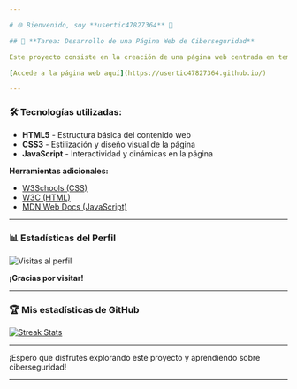 ```yaml
---

# 🌐 Bienvenido, soy **usertic47827364** 👋

## 🚀 **Tarea: Desarrollo de una Página Web de Ciberseguridad**

Este proyecto consiste en la creación de una página web centrada en temas de **ciberseguridad**, desarrollada utilizando HTML, CSS y JavaScript.

[Accede a la página web aquí](https://usertic47827364.github.io/)

---
```


### 🛠️ **Tecnologías utilizadas:**

- **HTML5** - Estructura básica del contenido web
- **CSS3** - Estilización y diseño visual de la página
- **JavaScript** - Interactividad y dinámicas en la página

**Herramientas adicionales:**
- [W3Schools (CSS)](https://www.w3schools.com/css/)
- [W3C (HTML)](https://www.w3.org/html/)
- [MDN Web Docs (JavaScript)](https://developer.mozilla.org/en-US/docs/Web/JavaScript)

---

### 📊 **Estadísticas del Perfil**

![Visitas al perfil](https://komarev.com/ghpvc/?username=usertic47827364&label=Profile%20views&color=0e75b6&style=flat)

**¡Gracias por visitar!**

---

### 🏆 **Mis estadísticas de GitHub**

[![Streak Stats](https://github-readme-streak-stats.herokuapp.com/?user=usertic47827364&)](https://git.io/streak-stats)

---

¡Espero que disfrutes explorando este proyecto y aprendiendo sobre ciberseguridad!

---

